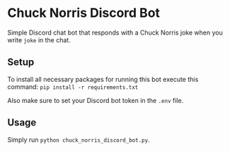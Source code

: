 # Chuck Norris Discord Bot

Simple Discord chat bot that responds with a Chuck Norris joke when you write `joke` in the chat.

## Setup

To install all necessary packages for running this bot execute this command: `pip install -r requirements.txt`

Also make sure to set your Discord bot token in the `.env` file.

## Usage

Simply run `python chuck_norris_discord_bot.py`.
